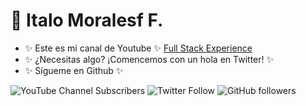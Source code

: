 # 👋 Italo Moralesf F.

- ✨ Este es mi canal de Youtube ✨ [Full Stack Experience](https://youtube.com/@fullstackexperience?sub_confirmation=1) <br/>
- ✨ ¿Necesitas algo? ¡Comencemos con un hola en Twitter! ✨
- ✨ Sígueme en Github ✨

![YouTube Channel Subscribers](https://img.shields.io/youtube/channel/subscribers/UCRByhHailXC3HqWL2QrYw7w?style=social)
![Twitter Follow](https://img.shields.io/twitter/follow/italomoralesf?style=social)
![GitHub followers](https://img.shields.io/github/followers/italomoralesf?style=social)
